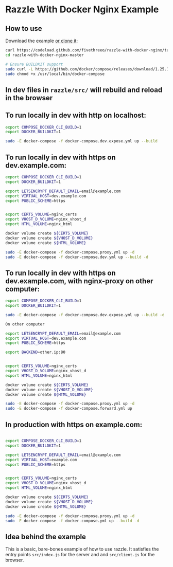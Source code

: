 # Razzle With Docker Nginx Example

## How to use
Download the example [or clone it](https://github.com/fivethreeo/razzle-with-docker-nginx.git):

```bash
curl https://codeload.github.com/fivethreeo/razzle-with-docker-nginx/tar.gz/master | tar -xz razzle-with-docker-nginx-master
cd razzle-with-docker-nginx-master

# Ensure BUILDKIT support
sudo curl -L https://github.com/docker/compose/releases/download/1.25.1/docker-compose-`uname -s`-`uname -m` -o /usr/local/bin/docker-compose
sudo chmod +x /usr/local/bin/docker-compose
```
## In dev files in `razzle/src/` will rebuild and reload in the browser

## To run locally in dev with http on localhost:

```bash
export COMPOSE_DOCKER_CLI_BUILD=1
export DOCKER_BUILDKIT=1

sudo -E docker-compose -f docker-compose.dev.expose.yml up --build
```

## To run locally in dev with https on dev.example.com:

```bash
export COMPOSE_DOCKER_CLI_BUILD=1
export DOCKER_BUILDKIT=1

export LETSENCRYPT_DEFAULT_EMAIL=email@example.com
export VIRTUAL_HOST=dev.example.com
export PUBLIC_SCHEME=https


export CERTS_VOLUME=nginx_certs
export VHOST_D_VOLUME=nginx_vhost_d
export HTML_VOLUME=nginx_html

docker volume create ${CERTS_VOLUME}
docker volume create ${VHOST_D_VOLUME}
docker volume create ${HTML_VOLUME}

sudo -E docker-compose -f docker-compose.proxy.yml up -d
sudo -E docker-compose -f docker-compose.dev.yml up --build -d
```


## To run locally in dev with https on dev.example.com, with nginx-proxy on other computer:

```bash
export COMPOSE_DOCKER_CLI_BUILD=1
export DOCKER_BUILDKIT=1

sudo -E docker-compose -f docker-compose.dev.expose.yml up --build -d

On other computer

export LETSENCRYPT_DEFAULT_EMAIL=email@example.com
export VIRTUAL_HOST=dev.example.com
export PUBLIC_SCHEME=https

export BACKEND=other.ip:80


export CERTS_VOLUME=nginx_certs
export VHOST_D_VOLUME=nginx_vhost_d
export HTML_VOLUME=nginx_html

docker volume create ${CERTS_VOLUME}
docker volume create ${VHOST_D_VOLUME}
docker volume create ${HTML_VOLUME}

sudo -E docker-compose -f docker-compose.proxy.yml up -d
sudo -E docker-compose -f docker-compose.forward.yml up

```

## In production with https on example.com:

```bash

export COMPOSE_DOCKER_CLI_BUILD=1
export DOCKER_BUILDKIT=1

export LETSENCRYPT_DEFAULT_EMAIL=email@example.com
export VIRTUAL_HOST=example.com
export PUBLIC_SCHEME=https


export CERTS_VOLUME=nginx_certs
export VHOST_D_VOLUME=nginx_vhost_d
export HTML_VOLUME=nginx_html

docker volume create ${CERTS_VOLUME}
docker volume create ${VHOST_D_VOLUME}
docker volume create ${HTML_VOLUME}

sudo -E docker-compose -f docker-compose.proxy.yml up -d
sudo -E docker-compose -f docker-compose.yml up --build -d
```

## Idea behind the example
This is a basic, bare-bones example of how to use razzle. It satisfies the entry points
`src/index.js` for the server and and `src/client.js` for the browser.
